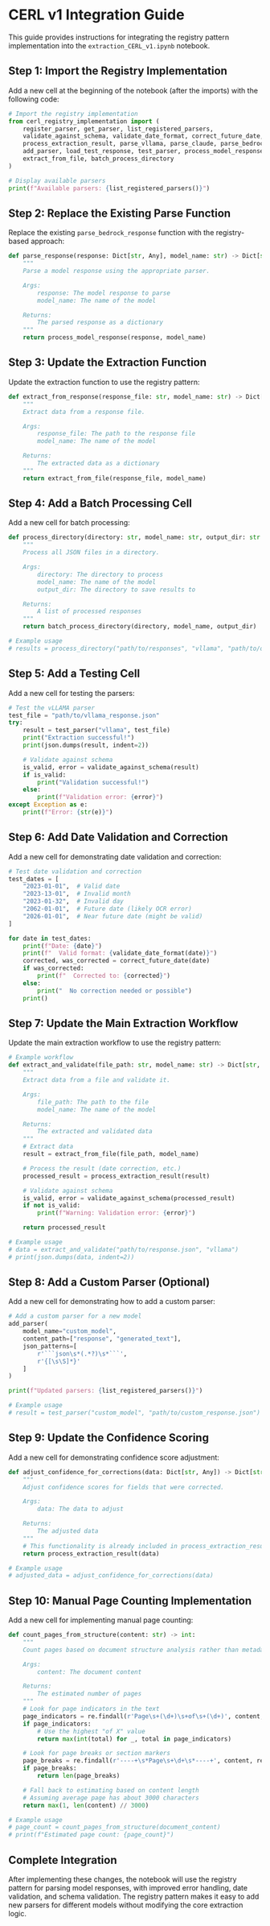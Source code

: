 # CERL v1 Integration Guide

This guide provides instructions for integrating the registry pattern implementation into the `extraction_CERL_v1.ipynb` notebook.

## Step 1: Import the Registry Implementation

Add a new cell at the beginning of the notebook (after the imports) with the following code:

```python
# Import the registry implementation
from cerl_registry_implementation import (
    register_parser, get_parser, list_registered_parsers,
    validate_against_schema, validate_date_format, correct_future_date,
    process_extraction_result, parse_vllama, parse_claude, parse_bedrock,
    add_parser, load_test_response, test_parser, process_model_response,
    extract_from_file, batch_process_directory
)

# Display available parsers
print(f"Available parsers: {list_registered_parsers()}")
```

## Step 2: Replace the Existing Parse Function

Replace the existing `parse_bedrock_response` function with the registry-based approach:

```python
def parse_response(response: Dict[str, Any], model_name: str) -> Dict[str, Any]:
    """
    Parse a model response using the appropriate parser.

    Args:
        response: The model response to parse
        model_name: The name of the model

    Returns:
        The parsed response as a dictionary
    """
    return process_model_response(response, model_name)
```

## Step 3: Update the Extraction Function

Update the extraction function to use the registry pattern:

```python
def extract_from_response(response_file: str, model_name: str) -> Dict[str, Any]:
    """
    Extract data from a response file.

    Args:
        response_file: The path to the response file
        model_name: The name of the model

    Returns:
        The extracted data as a dictionary
    """
    return extract_from_file(response_file, model_name)
```

## Step 4: Add a Batch Processing Cell

Add a new cell for batch processing:

```python
def process_directory(directory: str, model_name: str, output_dir: str = None) -> List[Dict[str, Any]]:
    """
    Process all JSON files in a directory.

    Args:
        directory: The directory to process
        model_name: The name of the model
        output_dir: The directory to save results to

    Returns:
        A list of processed responses
    """
    return batch_process_directory(directory, model_name, output_dir)

# Example usage
# results = process_directory("path/to/responses", "vllama", "path/to/output")
```

## Step 5: Add a Testing Cell

Add a new cell for testing the parsers:

```python
# Test the vLLAMA parser
test_file = "path/to/vllama_response.json"
try:
    result = test_parser("vllama", test_file)
    print("Extraction successful!")
    print(json.dumps(result, indent=2))

    # Validate against schema
    is_valid, error = validate_against_schema(result)
    if is_valid:
        print("Validation successful!")
    else:
        print(f"Validation error: {error}")
except Exception as e:
    print(f"Error: {str(e)}")
```

## Step 6: Add Date Validation and Correction

Add a new cell for demonstrating date validation and correction:

```python
# Test date validation and correction
test_dates = [
    "2023-01-01",  # Valid date
    "2023-13-01",  # Invalid month
    "2023-01-32",  # Invalid day
    "2062-01-01",  # Future date (likely OCR error)
    "2026-01-01",  # Near future date (might be valid)
]

for date in test_dates:
    print(f"Date: {date}")
    print(f"  Valid format: {validate_date_format(date)}")
    corrected, was_corrected = correct_future_date(date)
    if was_corrected:
        print(f"  Corrected to: {corrected}")
    else:
        print("  No correction needed or possible")
    print()
```

## Step 7: Update the Main Extraction Workflow

Update the main extraction workflow to use the registry pattern:

```python
# Example workflow
def extract_and_validate(file_path: str, model_name: str) -> Dict[str, Any]:
    """
    Extract data from a file and validate it.

    Args:
        file_path: The path to the file
        model_name: The name of the model

    Returns:
        The extracted and validated data
    """
    # Extract data
    result = extract_from_file(file_path, model_name)

    # Process the result (date correction, etc.)
    processed_result = process_extraction_result(result)

    # Validate against schema
    is_valid, error = validate_against_schema(processed_result)
    if not is_valid:
        print(f"Warning: Validation error: {error}")

    return processed_result

# Example usage
# data = extract_and_validate("path/to/response.json", "vllama")
# print(json.dumps(data, indent=2))
```

## Step 8: Add a Custom Parser (Optional)

Add a new cell for demonstrating how to add a custom parser:

```python
# Add a custom parser for a new model
add_parser(
    model_name="custom_model",
    content_path=["response", "generated_text"],
    json_patterns=[
        r'```json\s*(.*?)\s*```',
        r'{[\s\S]*}'
    ]
)

print(f"Updated parsers: {list_registered_parsers()}")

# Example usage
# result = test_parser("custom_model", "path/to/custom_response.json")
```

## Step 9: Update the Confidence Scoring

Add a new cell for demonstrating confidence score adjustment:

```python
def adjust_confidence_for_corrections(data: Dict[str, Any]) -> Dict[str, Any]:
    """
    Adjust confidence scores for fields that were corrected.

    Args:
        data: The data to adjust

    Returns:
        The adjusted data
    """
    # This functionality is already included in process_extraction_result
    return process_extraction_result(data)

# Example usage
# adjusted_data = adjust_confidence_for_corrections(data)
```

## Step 10: Manual Page Counting Implementation

Add a new cell for implementing manual page counting:

```python
def count_pages_from_structure(content: str) -> int:
    """
    Count pages based on document structure analysis rather than metadata.

    Args:
        content: The document content

    Returns:
        The estimated number of pages
    """
    # Look for page indicators in the text
    page_indicators = re.findall(r'Page\s+(\d+)\s+of\s+(\d+)', content, re.IGNORECASE)
    if page_indicators:
        # Use the highest "of X" value
        return max(int(total) for _, total in page_indicators)

    # Look for page breaks or section markers
    page_breaks = re.findall(r'----+\s*Page\s+\d+\s*----+', content, re.IGNORECASE)
    if page_breaks:
        return len(page_breaks)

    # Fall back to estimating based on content length
    # Assuming average page has about 3000 characters
    return max(1, len(content) // 3000)

# Example usage
# page_count = count_pages_from_structure(document_content)
# print(f"Estimated page count: {page_count}")
```

## Complete Integration

After implementing these changes, the notebook will use the registry pattern for parsing model responses, with improved error handling, date validation, and schema validation. The registry pattern makes it easy to add new parsers for different models without modifying the core extraction logic.

